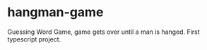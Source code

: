 # hangman-game
Guessing Word Game, game gets over until a man is hanged. First typescript project. 
